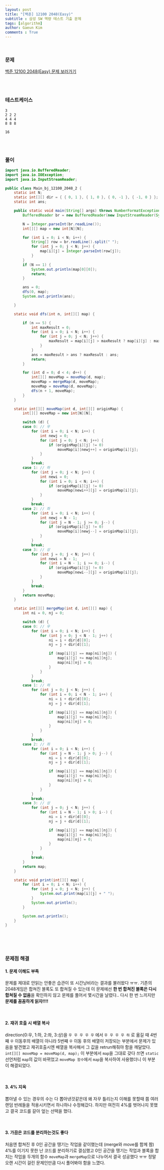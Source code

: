 ```yaml
---
layout: post
title: "[백준] 12100 2048(Easy)"
subtitle : 삼성 SW 역량 테스트 기출 문제
tags: [algorithm]
author: Gaeun Kim
comments : True
---
```


<br>

### 문제

[백준 12100 2048(Easy) 문제 보러가기](https://www.acmicpc.net/problem/12100)

<br><br>

### 테스트케이스

```input
3
2 2 2
4 4 4
8 8 8
```

```output
16
```

<br><br>

### 풀이

```java
import java.io.BufferedReader;
import java.io.IOException;
import java.io.InputStreamReader;

public class Main_bj_12100_2048_2 {
	static int N;
	static int[][] dir = { { 0, 1 }, { 1, 0 }, { 0, -1 }, { -1, 0 } };
	static int ans;

	public static void main(String[] args) throws NumberFormatException, IOException {
		BufferedReader br = new BufferedReader(new InputStreamReader(System.in));

		N = Integer.parseInt(br.readLine());
		int[][] map = new int[N][N];

		for (int i = 0; i < N; i++) {
			String[] row = br.readLine().split(" ");
			for (int j = 0; j < N; j++) {
				map[i][j] = Integer.parseInt(row[j]);
			}
		}
		if (N == 1) {
			System.out.println(map[0][0]);
			return;
		}

		ans = 0;
		dfs(0, map);
		System.out.println(ans);

	}

	static void dfs(int n, int[][] map) {

		if (n == 5) {
			int maxResult = 0;
			for (int i = 0; i < N; i++) {
				for (int j = 0; j < N; j++) {
					maxResult = map[i][j] > maxResult ? map[i][j] : maxResult;
				}
			}
			ans = maxResult > ans ? maxResult : ans;
			return;
		}

		for (int d = 0; d < 4; d++) {
			int[][] moveMap = moveMap(d, map);
			moveMap = mergeMap(d, moveMap);
			moveMap = moveMap(d, moveMap);
			dfs(n + 1, moveMap);
		}
	}

	static int[][] moveMap(int d, int[][] originMap) {
		int[][] moveMap = new int[N][N];

		switch (d) {
		case 0: // 우
			for (int i = 0; i < N; i++) {
				int newj = 0;
				for (int j = 0; j < N; j++) {
					if (originMap[i][j] != 0)
						moveMap[i][newj++] = originMap[i][j];
				}
			}
			break;
		case 1: // 하
			for (int j = 0; j < N; j++) {
				int newi = 0;
				for (int i = 0; i < N; i++) {
					if (originMap[i][j] != 0)
						moveMap[newi++][j] = originMap[i][j];
				}
			}
			break;
		case 2: // 좌
			for (int i = 0; i < N; i++) {
				int newj = N - 1;
				for (int j = N - 1; j >= 0; j--) {
					if (originMap[i][j] != 0)
						moveMap[i][newj--] = originMap[i][j];
				}
			}
			break;
		case 3: // 상
			for (int j = 0; j < N; j++) {
				int newi = N - 1;
				for (int i = N - 1; i >= 0; i--) {
					if (originMap[i][j] != 0)
						moveMap[newi--][j] = originMap[i][j];
				}
			}
			break;
		}
		return moveMap;
	}

	static int[][] mergeMap(int d, int[][] map) {
		int ni = 0, nj = 0;

		switch (d) {
		case 0: // 우
			for (int i = 0; i < N; i++) {
				for (int j = 0; j < N - 1; j++) {
					ni = i + dir[d][0];
					nj = j + dir[d][1];

					if (map[i][j] == map[ni][nj]) {
						map[i][j] += map[ni][nj];
						map[ni][nj] = 0;
					}
				}
			}
			break;
		case 1: // 하
			for (int j = 0; j < N; j++) {
				for (int i = 0; i < N - 1; i++) {
					ni = i + dir[d][0];
					nj = j + dir[d][1];

					if (map[i][j] == map[ni][nj]) {
						map[i][j] += map[ni][nj];
						map[ni][nj] = 0;
					}
				}
			}
			break;
		case 2: // 좌
			for (int i = 0; i < N; i++) {
				for (int j = N - 1; j > 0; j--) {
					ni = i + dir[d][0];
					nj = j + dir[d][1];

					if (map[i][j] == map[ni][nj]) {
						map[i][j] += map[ni][nj];
						map[ni][nj] = 0;
					}
				}
			}
			break;
		case 3: // 상
			for (int j = 0; j < N; j++) {
				for (int i = N - 1; i > 0; i--) {
					ni = i + dir[d][0];
					nj = j + dir[d][1];

					if (map[i][j] == map[ni][nj]) {
						map[i][j] += map[ni][nj];
						map[ni][nj] = 0;
					}
				}
			}
			break;
		}
		return map;
	}

	static void print(int[][] map) {
		for (int i = 0; i < N; i++) {
			for (int j = 0; j < N; j++) {
				System.out.print(map[i][j] + " ");
			}
			System.out.println();
		}

		System.out.println();
	}
}
```

<br><br><br>

### 문제점 해결

#### 1. 문제 이해도 부족

문제를 제대로 안읽는 안좋은 습관이 또 시간낭비라는 결과를 불러왔다 ㅠㅠ. 기존의 2048게임은 합쳐진 블록도 또 합쳐질 수 있는데 이 문제에선 **한 번 합쳐진 블록은 다시 합쳐질 수 없음**을 확인하지 않고 문제를 풀어서 몇시간을 날렸다.. 다시 한 번 느끼지만 **문제를 꼼꼼하게 읽자!!!!**

<br>

#### 2. 재귀 호출 시 배열 복사

direction(0:우, 1:하, 2:좌, 3:상)을 `우 우 우 우 우` 에서 `우 우 우 우 하` 로 옮길 때 4번째 `우` 이동후의 배열이 아니라 5번째 `우` 이동 후의 배열이 저장되는 부분에서 문제가 있음을 발견했고 재귀호출시엔 배열을 복사해서 그 값을 retrun해줘야 함을 깨달았다. `int[][] moveMap = moveMap(d, map);` 이 부분에서 `map`을 그대로 갖다 쓰면 `static`선언처럼 `map`의 값이 바뀌었고 `moveMap 함수`에서 `map`을 복사하여 사용했더니 이 부분이 해결되었다.

<br>

#### 3. 4% 지옥

뽑아낼 수 있는 경우의 수는 다 뽑아낸것같은데 왜 자꾸 틀리는지 이해를 못할때 쯤 여러 랜덤 반례들을 적용시키면서 하나하나 수정해갔다. 하지만 여전히 4%를 벗어나지 못했고 결국 코드를 갈아 엎는 선택을 했다.

<br>

#### 3. 가끔은 코드를 분리하는것도 좋다

처음엔 합쳐진 후 0인 공간을 땡기는 작업을 같이했는데 (merge와 move를 함께 짬) 4%를 이기지 못한 난 코드를 분리하기로 결심했고 0인 공간을 땡기는 작업과 블록을 합치는 작업을 두개의 함수 `moveMap`과 `mergeMap`으로 나누어서 결국 성공했다 ㅠㅠ 정말 오랜 시간이 걸린 문제인만큼 다시 풀어봐야 함을 느꼈다.

